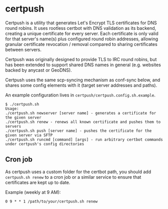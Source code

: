 # certpush

Certpush is a utility that generates Let's Encrypt TLS certificates for DNS round robins. It uses rootless certbot with DNS validation as its backend, creating a unique certificate for every server. Each certificate is only valid for that server's name(s) plus configured round robin addresses, allowing granular certificate revocation / removal compared to sharing certificates between servers.

Certpush was originally designed to provide TLS to IRC round robins, but has been extended to support shared DNS names in general (e.g. websites backed by anycast or GeoDNS).

Certpush uses the same scp-syncing mechanism as conf-sync below, and shares some config elements with it (target server addresses and paths).

An example configuration lives in `certpush/certpush.config.sh.example`.

```
$ ./certpush.sh
Usage:
./certpush.sh newserver [server name] - generates a certificate for the given server
./certpush.sh renew - renews all known certificate and pushes them to servers
./certpush.sh push [server name] - pushes the certificate for the given server via SFTP
./certpush.sh runcmd [command] [args] - run arbitrary certbot commands under certpush's config directories
```

## Cron job

As certpush uses a custom folder for the certbot path, you should add `certpush.sh renew` to a cron job or a similar service to ensure that certificates are kept up to date.

Example (weekly at 9 AM):

```
0 9 * * 1 /path/to/your/certpush.sh renew
```
